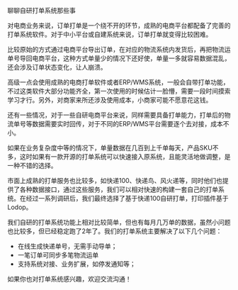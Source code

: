 聊聊自研打单系统那些事

对电商业务来说，订单打单是一个绕不开的环节，成熟的电商平台都配备了完善的打单系统软件。对于中小平台或自建系统来说，订单打单就变得比较困难。

比较原始的方式通过电商平台导出订单，在对应的物流系统内发货后，再把物流运单号导回电商平台，这种方式单量少的情况下还好使，单量一多就容易数据混乱，还会涉及订单状态变化，让人崩溃。

高级一点会使用成熟的电商打单软件或者ERP/WMS系统，一般会自带打单功能，不过这类软件大部分功能齐全，第一次使用的时候估计一脸懵，需要一段时间摸索学习才行。另外，对商家来所还涉及使用成本，小商家可能不愿意花这钱。

还有一些情况，对于一些自研电商平台来说，同样需要具备打单能力，打单后的物流单号等数据需要实时回传，对于不同的ERP/WMS平台需要逐个去对接，成本不小。

如果在业务复杂度中等的情况下，单量数据在几百到上千单每天，产品SKU不多，这时如果有一款开源的打单系统可以快速接入原系统，且能灵活地做调整，是一种不错的选择。

市面上成熟的打单服务也比较多，如快递100、快递鸟、风火递等，同时他们也提供了各种数据接口，通过这些服务，我们可以相对快速的构建一套自己的打单系统。在经过一系列调研后，我们最终选择了基于快递100自研打单，打印插件基于Lodop。

我们自研的打单系统功能上相对比较简单，但也有每月几万单的数据，虽然小问题也比较多，但已经稳定跑了2年了。我们的打单系统主要解决了以下几个问题：
- 在线生成快递单号，无需手动导单；
- 一笔订单可同步多笔物流运单
- 支持系统对接、业务扩展，如停发通知等；


如果你也对打单系统感兴趣，欢迎交流沟通！